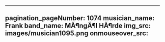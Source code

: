 ------
pagination_pageNumber: 1074
musician_name: Frank
band_name: MÃ¶ngÃ¶l HÃ¶rde
img_src: images/musician1095.png
onmouseover_src: 
------